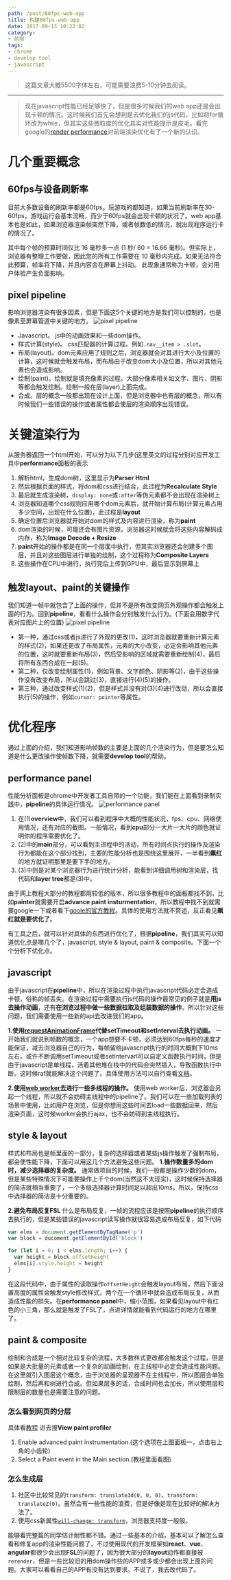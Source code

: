 ```yaml
---
path: /post/60fps-web-app
title: 构建60fps-web-app
date: 2017-09-13 10:22:02
category:
- 前端
tags:
- chrome
- develop tool
- javascript
---
```


> 这篇文章大概5500字体左右，可能需要浪费5-10分钟去阅读。

----

> 现在javascript性能已经足够快了，但是很多时候我们的web app还是会出现卡顿的情况。这时候我们首先会想到是去优化我们的js代码，比如将for循环改为while，但其实这些微粒度的优化其实对性能提示是皮毛。看完google的[render performance](https://developers.google.com/web/fundamentals/performance/rendering/)对前端渲染优化有了一个新的认识。

# 几个重要概念
## 60fps与设备刷新率
目前大多数设备的刷新率都是60fps。玩游戏的都知道，如果当前刷新率在30-60fps，游戏运行会基本流畅，而少于60fps就会出现卡顿的状况了。web app基本也是如此，如果浏览器渲染帧突然下降，或者帧数低的情况，就出现程序运行卡的情况了。

其中每个帧的预算时间仅比 16 毫秒多一点 (1 秒/ 60 = 16.66 毫秒)。但实际上，浏览器有整理工作要做，因此您的所有工作需要在 10 毫秒内完成。如果无法符合此预算，帧率将下降，并且内容会在屏幕上抖动。 此现象通常称为卡顿，会对用户体验产生负面影响。

<!-- more -->

## pixel pipeline
影响浏览器渲染有很多因素，但是下面这5个关键的地方是我们可以控制的，也是像素至屏幕管道中关键的地方。
![pixel pipeline](	http://kiit-1253813979.cosgz.myqcloud.com/%25E6%259E%2584%25E5%25BB%25BA60fps-web-app/pixel-pipline.jpg)
* Javascript。 js中的动画效果和一些dom操作。
* 样式计算(style)。 css匹配器的计算过程。例如`.nav__item > .slot`。
* 布局(layout)。dom元素应用了规则之后，浏览器就会对其进行大小及位置的计算，这时候就会触发布局，而布局由于改变dom大小及位置，所以对其他元素也会造成影响。
* 绘制(paint)。绘制就是填充像素的过程。大部分像素相关如文字、图片、阴影等都会触发绘制。绘制一般在层(layer)上面完成。
* 合成。层的概念一般都出现在设计上面，但是浏览器中也有层的概念，所以有时候我们一些错误的操作或者属性都会使层的渲染顺序出现错误。

# 关键渲染行为
从服务器返回一个html开始，可以分为以下几步(这里英文的过程分别对应开发工具中**performance**面板的表示
1. 解析html，生成dom树，这里显示为**Parser Html**
2. 然后根据页面的样式，将dom和css进行结合，此过程为**Recalculate Style**
3. 最后就生成渲染树，`display: none`或`:after`等伪元素都不会出现在渲染树上
4. 浏览器知道哪个css规则应用哪个dom元素后，就开始计算布局(计算元素占用多少空间，出现在什么位置)，此过程是**layout**
5. 确定位置后浏览器就开始对dom的样式及内容进行渲染，称为**paint**
6. dom渲染的时候，可能还会有图片资源，浏览器这时候就会将这些内容解码成内存，称为**Image Decode + Resize**
7. **paint**开始的操作都是在同一个层面中执行，但其实浏览器还会创建多个图层，并且对这些图层进行单独的绘制，这个过程称为**Composite Layers**
7. 这些操作在CPU中进行，执行完后上传到GPU中，最后显示到屏幕上

## 触发layout、paint的关键操作
我们知道一帧中就包含了上面的操作，但并不是所有改变网页外观操作都会触发上面的行为。回到**pipeline**，看看什么操作会分别触发什么行为。(下面会用数字代表对应图片上的位置)
![pixel pipeline](	http://kiit-1253813979.cosgz.myqcloud.com/%25E6%259E%2584%25E5%25BB%25BA60fps-web-app/pixel-pipline.jpg)
* 第一种，通过css或者js进行了外观的更改(1)，这时浏览器就要重新计算元素的样式(2)，如果还更改了布局属性，元素的大小改变，必定会影响其他元素的位置，这时就要重新布局(3)，然后受影响的区域就需要重新绘制(4)，最后将所有东西合成在一起(5)。
* 第二种，仅改变绘制属性(1)，例如背景、文字颜色、阴影等(2)，由于这些操作没有改变布局，所以会跳过(3)，直接进行(4)(5)的操作。
* 第三种，通过改变样式(1)(2)，但是样式并没有对(3)(4)进行改动，所以会直接执行(5)的操作，例如`cursor: pointer`等属性。

# 优化程序
通过上面的介绍，我们知道影响帧数的主要是上面的几个渲染行为，但是要怎么知道是什么更改操作使帧数下降，就需要**develop tool**的帮助。

## performance panel
性能分析面板是chrome中开发者工具自带的一个功能，我们能在上面看到录制实践中，**pipeline**的具体运行情况。
![performance panel](http://kiit-1253813979.cosgz.myqcloud.com/%25E6%259E%2584%25E5%25BB%25BA60fps-web-app/performance.jpg)
1. 在(1)**overview**中，我们可以看到程序中大概的性能状况，fps、cpu、网络使用情况，还有对应的截图。一般情况，看到**cpu**部分一大片一大片的颜色就证明你的程序需要优化了。
2. (2)中的**main**部分，可以看到主进程中的活动，所有时间点执行的操作及渲染行为都能在这个部分找到，主要的性能分析也是围绕这里展开，一半看到**飙红**的地方就证明那里是要下手的地方。
3. (3)中则是对某个浏览器行为进行统计分析，能看到详细调用树和渲染层，找代码和**layer tree**都是(3)中。

由于网上教程大部分的教程都用较低的版本，所以很多教程中的面板都找不到，比如**painter**就需要开启**advance paint insturmentation**，所以教程中找不到就需要google一下或者看下[goole的官方教程](https://developers.google.com/web/tools/chrome-devtools/evaluate-performance/)。具体的使用方法就不赘述，反正看见**飙红就是要优化了**。

有工具之后，就可以针对具体的东西进行优化了，根据**pipeline**，我们其实可以知道优化点是哪几个了，javascript, style & layout, paint & composite。下面一个个分析下优化点。

## javascript
由于javascript在**pipeline**中，所以在渲染过程中执行javascript代码必定会造成卡顿，俗称的帧丢失。在渲染过程中需要执行js代码的操作最常见的例子就是**用js去操作动画**，还有**在浏览过程中做一些数据拉取及组装数据的操作**。所以针对这些问题，我们需要使用一些新的api去改进我们的app。

**1.使用[requestAnimationFrame](https://developer.mozilla.org/en-US/docs/Web/API/window/requestAnimationFrame)代替setTimeout和setInterval去执行动画。**
一开始我们就说到帧数的概念，一个app想要不卡顿，必须达到60fps每秒的速度才能保证，减去浏览器自己的行为，每帧留给javascript执行的时间大概剩下10ms左右。或许不断调用setTimeout或者setIntervarl可以自定义函数执行时间，但是由于javascript是单线程，活着其他堆在栈中的代码会突然插入，导致函数执行中断。这时候raf就能解决这个问题了。具体使用方法可以自行查看[文档](https://developer.mozilla.org/en-US/docs/Web/API/window/requestAnimationFrame)。

**2.使用[web worker](https://developer.mozilla.org/en-US/docs/Web/API/Worker)去进行一些多线程的操作。**
使用web worker后，浏览器会另起一个线程，所以就不会妨碍主线程中的pipeline了。我们可以在一些加载列表的场景中使用，比如用户在浏览，但是你想用这些时间去load一些数据回来，然后渲染页面，这时候worker会执行ajax，也不会妨碍到主线程执行。

## style & layout
样式和布局也是帧里面的一部分，复杂的选择器或者某些js操作触发了强制布局，都会使性能下降，下面可以用这几个方法避免这些问题。
**1.操作数量多的dom时，减少选择器的复杂度。**
通常做项目的时候，我们一般都是操作少数的dom，但是某些特殊情况下可能要操作上千个dom(当然这不太现实)，这时候保持选择器的简洁就相当重要了，一个多级选择器计算时间足以超出10ms，所以，保持css中选择器的简洁是十分重要的。

**2.避免布局反复FSL**
什么是布局反复，一帧的流程应该是按照**pipeline**的执行顺序去执行的，但是某些错误的javascript读写操作就很容易造成布局反复，如下代码
```javascript
var elms = document.getElementByTagName('p')
var block = ducoment.getElementById('block')

for (let i = 0; i < elms.length; i++) {
  var height = block.offsetHeight
  elms[i].style.height = height
}
```
在这段代码中，由于属性的读取操作`offsetHeight`会触发layout布局，然后下面设置高度的属性会触发style修改样式，两个在一个循环中就会造成布局反复，从而造成性能的损失。在**performance panel**中，缩小范围，如果看见layout中有红色的小三角，那么就是触发了FSL了，点进详情就能看到代码运行的地方在哪里了。

## paint & composite
绘制和合成是一个相对比较复杂的流程，大多数样式更改都会触发这个过程，但是如果是大批量的元素或者一个复杂的动画绘制，在主线程中必定会造成性能问题。在这里就引入图层这个概念，由于浏览器的呈现器不在主线程中，所以图层会单独绘制，然后再和树进行合成。但如果层多的话，合成时间也会加长，所以使用层和限制层的数量也是需要注意的问题。

### 怎么看到网页的分层
具体看[教程](https://developers.google.com/web/tools/chrome-devtools/evaluate-performance/reference#paint-profiler)
进去搜**View paint profiler**
1. Enable advanced paint instrumentation.(这个选项在上图面板一，点击右上角的小齿轮)
2. Select a Paint event in the Main section.(教程里面看图)

### 怎么生成层
1. 社区中比较常见的`transform: translate3d(0, 0, 0)`、`transform: translateZ(0)`。虽然会有一些性能的浪费，但是好像是现在比较好的解决方法了。
2. 使用css新属性[`will-change: transform`](https://developer.mozilla.org/en-US/docs/Web/CSS/will-change)，浏览器支持度一般般。

能够看完整篇的同学估计耐性都不错。通过一些基本的介绍，基本可以了解怎么查看和修复app的渲染性能问题了，不过使用现代的开发框架如**react**、**vue**、**angular**都很少会出现**FSL**的问题了，因为很大部分的**layout**动作都直接被`rerender`，但是一些比较旧的用dom操作些的APP或多或少都会出现上面的问题。大家可以看看自己的APP有没有达到要求。不说了，我去改代码了。
